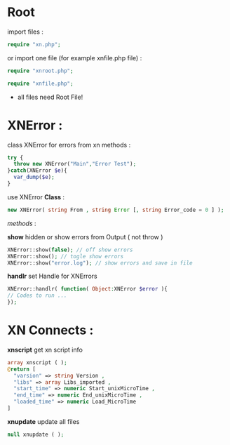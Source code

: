 # Root

import files :
```php
require "xn.php";
```

or import one file (for example xnfile.php file) :
```php
require "xnroot.php";

require "xnfile.php";
```
* all files need Root File!

# XNError :

class XNError for errors from xn methods :

```php
try {
  throw new XNError("Main","Error Test");
}catch(XNError $e){
  var_dump($e);
}
```
use XNError **Class** :
```php
new XNError( string From , string Error [, string Error_code = 0 ] );
```
_methods_ :

**show**
hidden or show errors from Output ( not throw )
```php
XNError::show(false); // off show errors
XNError::show(); // togle show errors
XNError::show("error.log"); // show errors and save in file
```

**handlr**
set Handle for XNErrors
```php
XNError::handlr( function( Object:XNError $error ){
// Codes to run ...
});
```
# XN Connects :
**xnscript**
get xn script info
```php
array xnscript ( );
@return [
  "varsion" => string Version ,
  "libs" => array Libs_imported ,
  "start_time" => numeric Start_unixMicroTime ,
  "end_time" => numeric End_unixMicroTime ,
  "loaded_time" => numeric Load_MicroTime
]
```
**xnupdate**
update all files
```php
null xnupdate ( );
```
